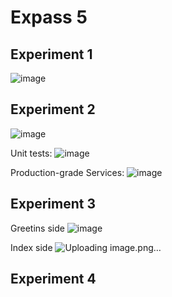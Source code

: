 # Expass 5

## Experiment 1
![image](https://github.com/587851/DAT250md/assets/69521897/783725ba-3c19-4417-b1bb-b69969401627)


## Experiment 2
![image](https://github.com/587851/DAT250md/assets/69521897/e7d6c20b-ccff-4d8d-a9aa-2c5e00d4b1fe)

Unit tests:
![image](https://github.com/587851/DAT250md/assets/69521897/c35a396d-68d9-4e92-a4ea-fafbe20d3a4b)

Production-grade Services:
![image](https://github.com/587851/DAT250md/assets/69521897/b2b8e5d5-729b-4a80-892c-c9ab5337fb35)


## Experiment 3
Greetins side
![image](https://github.com/587851/DAT250md/assets/69521897/fc4803fb-e165-4bc2-a6c4-5a111b62f4d0)

Index side
![Uploading image.png…]()


## Experiment 4
